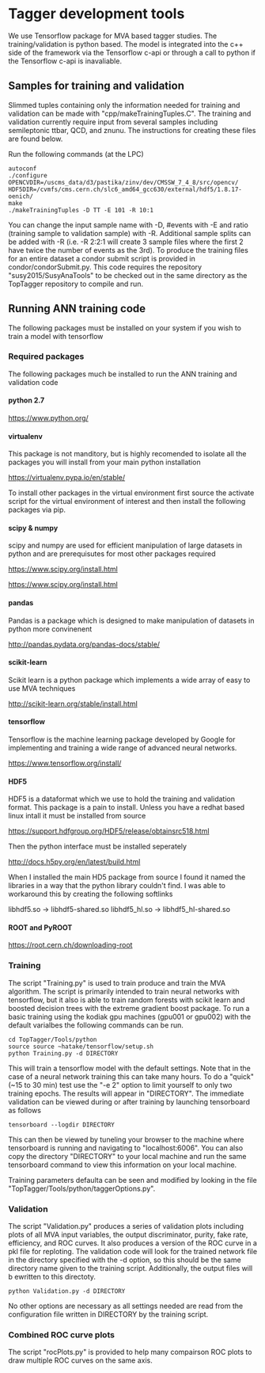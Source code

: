 # Tagger development tools

We use Tensorflow package for MVA based tagger studies. The training/validation is python based.  The model is integrated into the c++ side of the framework via the Tensorflow c-api or through a call to python if the Tensorflow c-api is inavaliable.

## Samples for training and validation

Slimmed tuples containing only the information needed for training and validation can be made with "cpp/makeTrainingTuples.C".  The training and validation currently require input from several samples including semileptonic ttbar, QCD, and znunu.  The instructions for creating these files are found below.

Run the following commands (at the LPC)

~~~~~~~~~~~~~
autoconf
./configure OPENCVDIR=/uscms_data/d3/pastika/zinv/dev/CMSSW_7_4_8/src/opencv/ HDF5DIR=/cvmfs/cms.cern.ch/slc6_amd64_gcc630/external/hdf5/1.8.17-oenich/
make
./makeTrainingTuples -D TT -E 101 -R 10:1
~~~~~~~~~~~~~

You can change the input sample name with -D, #events with -E and ratio (training sample to validation sample) with -R.  Additional sample splits can be added with -R (i.e. -R 2:2:1 will create 3 sample files where the first 2 have twice the number of events as the 3rd).  To produce the training files for an entire dataset a condor submit script is provided in condor/condorSubmit.py.  This code requires the repository "susy2015/SusyAnaTools" to be checked out in the same directory as the TopTagger repository to compile and run.  


## Running ANN training code 

The following packages must be installed on your system if you wish to train a model with tensorflow

### Required packages 

The following packages much be installed to run the ANN training and validation code 

#### python 2.7

https://www.python.org/

#### virtualenv 

This package is not manditory, but is highly recomended to isolate all the packages you will install from your main python installation 

https://virtualenv.pypa.io/en/stable/

To install other packages in the virtual environment first source the activate script for the virtual environment of interest and then install the following packages via pip.

#### scipy & numpy

scipy and numpy are used for efficient manipulation of large datasets in python and are prerequisutes for most other packages required 

https://www.scipy.org/install.html

https://www.scipy.org/install.html

#### pandas

Pandas is a package which is designed to make manipulation of datasets in python more convinenent

http://pandas.pydata.org/pandas-docs/stable/

#### scikit-learn

Scikit learn is a python package which implements a wide array of easy to use MVA techniques

http://scikit-learn.org/stable/install.html

#### tensorflow

Tensorflow is the machine learning package developed by Google for implementing and training a wide range of advanced neural networks.  

https://www.tensorflow.org/install/

#### HDF5

HDF5 is a dataformat which we use to hold the training and validation format.  This package is a pain to install.  Unless you have a redhat based linux intall it must be installed from source

https://support.hdfgroup.org/HDF5/release/obtainsrc518.html

Then the python interface must be installed seperately 

http://docs.h5py.org/en/latest/build.html

When I installed the main HD5 package from source I found it named the libraries in a way that the python library couldn't find.  I was able to workaround this by creating the following softlinks

libhdf5.so -> libhdf5-shared.so
libhdf5_hl.so -> libhdf5_hl-shared.so

#### ROOT and PyROOT

https://root.cern.ch/downloading-root

### Training

The script "Training.py" is used to train produce and train the MVA algorithm.  The script is primarily intended to train neural networks with tensorflow, but it also is able to train random forests with scikit learn and boosted decision trees with the extreme gradient boost package.  To run a basic training using the kodiak gpu machines (gpu001 or gpu002) with the default varialbes the following commands can be run.

~~~~~~~~~~~~~
cd TopTagger/Tools/python
source source ~hatake/tensorflow/setup.sh
python Training.py -d DIRECTORY
~~~~~~~~~~~~~

This will train a tensorflow model with the default settings.  Note that in the case of a neural network training this can take many hours.  To do a "quick" (~15 to 30 min) test use the "-e 2" option to limit yourself to only two training epochs.  The results will appear in "DIRECTORY".  The immediate validation can be viewed during or after training by launching tensorboard as follows

~~~~~~~~~~~~~
tensorboard --logdir DIRECTORY
~~~~~~~~~~~~~

This can then be viewed by tuneling your browser to the machine where tensorboard is running and navigating to "localhost:6006".  You can also copy the directory "DIRECTORY" to your local machine and run the same tensorboard command to view this information on your local machine.  

Training parameters defaulta can be seen and modified by looking in the file "TopTagger/Tools/python/taggerOptions.py".  

### Validation 

The script "Validation.py" produces a series of validation plots including plots of all MVA input variables, the output discriminator, purity, fake rate, efficiency, and ROC curves.  It also produces a version of the ROC curve in a pkl file for reploting.  The validation code will look for the trained network file in the directory specified with the -d option, so this should be the same directory name given to the training script.  Additionally, the output files will b ewritten to this directoty.  

~~~~~~~~~~~~~
python Validation.py -d DIRECTORY
~~~~~~~~~~~~~

No other options are necessary as all settings needed are read from the configuration file written in DIRECTORY by the training script.  

### Combined ROC curve plots

The script "rocPlots.py" is provided to help many compairson ROC plots to draw multiple ROC curves on the same axis.  

